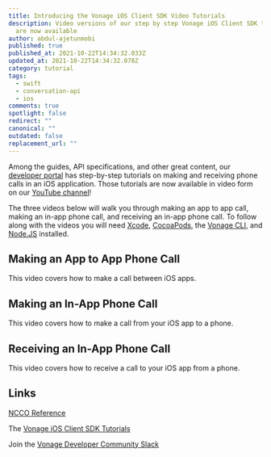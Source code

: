 ```yaml
---
title: Introducing the Vonage iOS Client SDK Video Tutorials
description: Video versions of our step by step Vonage iOS Client SDK tutorials
  are now available
author: abdul-ajetunmobi
published: true
published_at: 2021-10-22T14:34:32.033Z
updated_at: 2021-10-22T14:34:32.078Z
category: tutorial
tags:
  - swift
  - conversation-api
  - ios
comments: true
spotlight: false
redirect: ""
canonical: ""
outdated: false
replacement_url: ""
---
```

Among the guides, API specifications, and other great content, our [developer portal](https://developer.vonage.com) has step-by-step tutorials on making and receiving phone calls in an iOS application. Those tutorials are now available in video form on our [YouTube channel](www.youtube.com/vonagedev)!

The three videos below will walk you through making an app to app call, making an in-app phone call, and receiving an in-app phone call. To follow along with the videos you will need [Xcode](https://apps.apple.com/gb/app/xcode/id497799835?mt=12), [CocoaPods](https://cocoapods.org), the [Vonage CLI](https://developer.nexmo.com/application/vonage-cli), and [Node.JS](https://nodejs.org/en/download/) installed. 

## Making an App to App Phone Call

This video covers how to make a call between iOS apps.

<youtube id="3EwAAKYnkm4"></youtube>

## Making an In-App Phone Call

This video covers how to make a call from your iOS app to a phone.

<youtube id="s2MjXXIueoo"></youtube>

## Receiving an In-App Phone Call

This video covers how to receive a call to your iOS app from a phone.

<youtube id="1fPGct0PTss"></youtube>

## Links

[NCCO Reference](https://developer.nexmo.com/voice/voice-api/ncco-reference)

The [Vonage iOS Client SDK Tutorials](https://developer.vonage.com/client-sdk/tutorials/swift)

Join the [Vonage Developer Community Slack](https://developer.nexmo.com/community/slack)